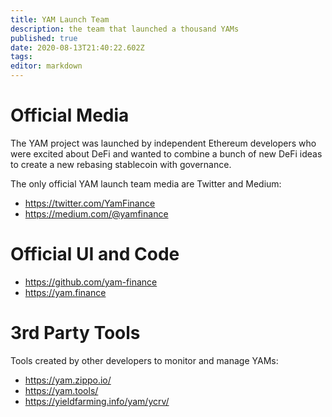 ```yaml
---
title: YAM Launch Team
description: the team that launched a thousand YAMs
published: true
date: 2020-08-13T21:40:22.602Z
tags: 
editor: markdown
---
```


# Official Media

The YAM project was launched by independent Ethereum developers who were excited about DeFi and wanted to combine a bunch of new DeFi ideas to create a new rebasing stablecoin with governance.

The only official YAM launch team media are Twitter and Medium:

- https://twitter.com/YamFinance
- https://medium.com/@yamfinance

# Official UI and Code

- https://github.com/yam-finance
- https://yam.finance




# 3rd Party Tools

Tools created by other developers to monitor and manage YAMs:

- https://yam.zippo.io/
- https://yam.tools/
- https://yieldfarming.info/yam/ycrv/